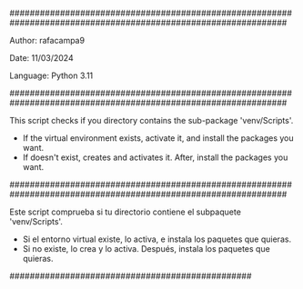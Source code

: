 ###############################################################################################################

Author: rafacampa9

Date: 11/03/2024

Language: Python 3.11

###############################################################################################################

This script checks if you directory contains the sub-package 'venv/Scripts'. 
- If the virtual environment exists, activate it, and install the packages you want.
- If doesn't exist, creates and activates it. After, install the packages you want.

###############################################################################################################

Este script comprueba si tu directorio contiene el subpaquete 'venv/Scripts'. 
- Si el entorno virtual existe, lo activa, e instala los paquetes que quieras.
- Si no existe, lo crea y lo activa. Después, instala los paquetes que quieras.

################################################
